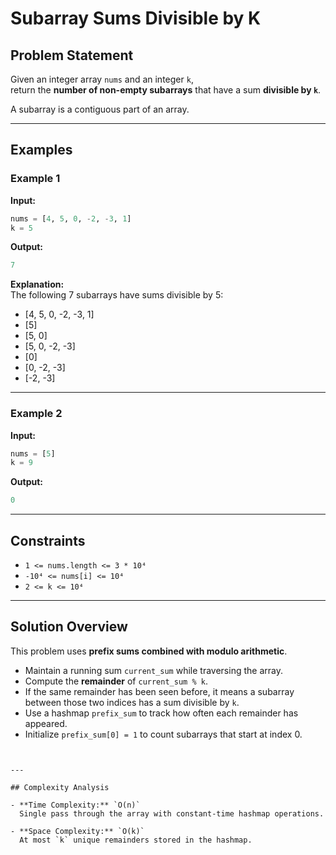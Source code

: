 # Subarray Sums Divisible by K

## Problem Statement

Given an integer array `nums` and an integer `k`,  
return the **number of non-empty subarrays** that have a sum **divisible by `k`**.

A subarray is a contiguous part of an array.

---

## Examples

### Example 1

**Input:**
```python
nums = [4, 5, 0, -2, -3, 1]
k = 5
```
**Output:**
```python
7
```

**Explanation:**  
The following 7 subarrays have sums divisible by 5:
- [4, 5, 0, -2, -3, 1]
- [5]
- [5, 0]
- [5, 0, -2, -3]
- [0]
- [0, -2, -3]
- [-2, -3]

---

### Example 2

**Input:**
```python
nums = [5]
k = 9
```
**Output:**
```python
0
```

---

## Constraints

- `1 <= nums.length <= 3 * 10⁴`
- `-10⁴ <= nums[i] <= 10⁴`
- `2 <= k <= 10⁴`

---

## Solution Overview

This problem uses **prefix sums combined with modulo arithmetic**.

- Maintain a running sum `current_sum` while traversing the array.
- Compute the **remainder** of `current_sum % k`.
- If the same remainder has been seen before, it means a subarray between those two indices has a sum divisible by `k`.
- Use a hashmap `prefix_sum` to track how often each remainder has appeared.
- Initialize `prefix_sum[0] = 1` to count subarrays that start at index 0.
```


---

## Complexity Analysis

- **Time Complexity:** `O(n)`  
  Single pass through the array with constant-time hashmap operations.

- **Space Complexity:** `O(k)`  
  At most `k` unique remainders stored in the hashmap.
